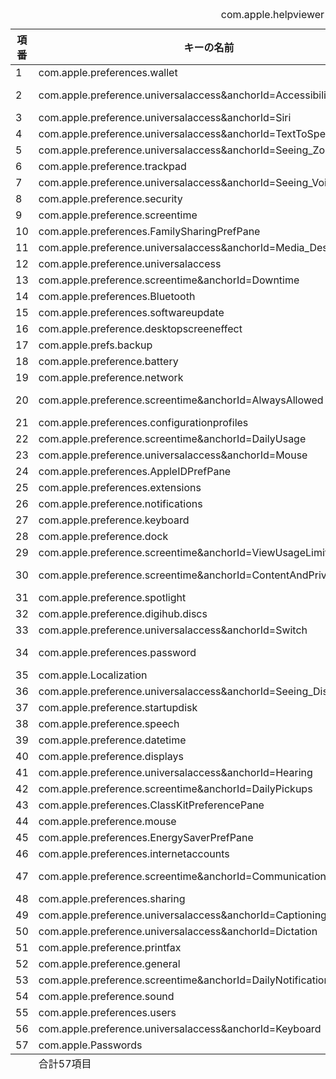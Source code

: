 <div id="bordertable">

<table><caption>com.apple.helpviewer Plist情報：prefsmapping.plist.html</caption>

<thead title="表の項目について">

<tr>

<th title="項目の番号が最初" style="width: 36px;">項番</th>

<th title="キーの名前が２番目">キーの名前</th>

<th title="キーの値は３番目になっています">キーの値</th>

</tr>

</thead>

<tbody title="表の始まりです">

<tr>

<td title="項番：1">1</td>

<td title="キー：com.apple.preferences.walletについて">com.apple.preferences.wallet</td>

<td title="キー：com.apple.preferences.walletの値">com.apple.WalletSettingsExtension</td>

</tr>

<tr>

<td title="項番：2">2</td>

<td title="キー：com.apple.preference.universalaccess&amp;anchorId=Accessibility_Shortcutについて">com.apple.preference.universalaccess&anchorId=Accessibility_Shortcut</td>

<td title="キー：com.apple.preference.universalaccess&amp;anchorId=Accessibility_Shortcutの値">com.apple.Accessibility-Settings.extension?Accessibility_Shortcut</td>

</tr>

<tr>

<td title="項番：3">3</td>

<td title="キー：com.apple.preference.universalaccess&amp;anchorId=Siriについて">com.apple.preference.universalaccess&anchorId=Siri</td>

<td title="キー：com.apple.preference.universalaccess&amp;anchorId=Siriの値">com.apple.Accessibility-Settings.extension?Siri</td>

</tr>

<tr>

<td title="項番：4">4</td>

<td title="キー：com.apple.preference.universalaccess&amp;anchorId=TextToSpeechについて">com.apple.preference.universalaccess&anchorId=TextToSpeech</td>

<td title="キー：com.apple.preference.universalaccess&amp;anchorId=TextToSpeechの値">com.apple.Accessibility-Settings.extension?TextToSpeech</td>

</tr>

<tr>

<td title="項番：5">5</td>

<td title="キー：com.apple.preference.universalaccess&amp;anchorId=Seeing_Zoomについて">com.apple.preference.universalaccess&anchorId=Seeing_Zoom</td>

<td title="キー：com.apple.preference.universalaccess&amp;anchorId=Seeing_Zoomの値">com.apple.Accessibility-Settings.extension?Seeing_Zoom</td>

</tr>

<tr>

<td title="項番：6">6</td>

<td title="キー：com.apple.preference.trackpadについて">com.apple.preference.trackpad</td>

<td title="キー：com.apple.preference.trackpadの値">com.apple.Trackpad-Settings.extension</td>

</tr>

<tr>

<td title="項番：7">7</td>

<td title="キー：com.apple.preference.universalaccess&amp;anchorId=Seeing_VoiceOverについて">com.apple.preference.universalaccess&anchorId=Seeing_VoiceOver</td>

<td title="キー：com.apple.preference.universalaccess&amp;anchorId=Seeing_VoiceOverの値">com.apple.Accessibility-Settings.extension?Seeing_VoiceOver</td>

</tr>

<tr>

<td title="項番：8">8</td>

<td title="キー：com.apple.preference.securityについて">com.apple.preference.security</td>

<td title="キー：com.apple.preference.securityの値">com.apple.settings.PrivacySecurity.extension</td>

</tr>

<tr>

<td title="項番：9">9</td>

<td title="キー：com.apple.preference.screentimeについて">com.apple.preference.screentime</td>

<td title="キー：com.apple.preference.screentimeの値">com.apple.Screen-Time-Settings.extension</td>

</tr>

<tr>

<td title="項番：10">10</td>

<td title="キー：com.apple.preferences.FamilySharingPrefPaneについて">com.apple.preferences.FamilySharingPrefPane</td>

<td title="キー：com.apple.preferences.FamilySharingPrefPaneの値">com.apple.Family-Settings.extension*Family</td>

</tr>

<tr>

<td title="項番：11">11</td>

<td title="キー：com.apple.preference.universalaccess&amp;anchorId=Media_Descriptionsについて">com.apple.preference.universalaccess&anchorId=Media_Descriptions</td>

<td title="キー：com.apple.preference.universalaccess&amp;anchorId=Media_Descriptionsの値">com.apple.Accessibility-Settings.extension?Media_Descriptions</td>

</tr>

<tr>

<td title="項番：12">12</td>

<td title="キー：com.apple.preference.universalaccessについて">com.apple.preference.universalaccess</td>

<td title="キー：com.apple.preference.universalaccessの値">com.apple.Accessibility-Settings.extension</td>

</tr>

<tr>

<td title="項番：13">13</td>

<td title="キー：com.apple.preference.screentime&amp;anchorId=Downtimeについて">com.apple.preference.screentime&anchorId=Downtime</td>

<td title="キー：com.apple.preference.screentime&amp;anchorId=Downtimeの値">com.apple.Screen-Time-Settings.extension?path=downtime</td>

</tr>

<tr>

<td title="項番：14">14</td>

<td title="キー：com.apple.preferences.Bluetoothについて">com.apple.preferences.Bluetooth</td>

<td title="キー：com.apple.preferences.Bluetoothの値">com.apple.BluetoothSettings</td>

</tr>

<tr>

<td title="項番：15">15</td>

<td title="キー：com.apple.preferences.softwareupdateについて">com.apple.preferences.softwareupdate</td>

<td title="キー：com.apple.preferences.softwareupdateの値">com.apple.Software-Update-Settings.extension</td>

</tr>

<tr>

<td title="項番：16">16</td>

<td title="キー：com.apple.preference.desktopscreeneffectについて">com.apple.preference.desktopscreeneffect</td>

<td title="キー：com.apple.preference.desktopscreeneffectの値">com.apple.Wallpaper-Settings.extension</td>

</tr>

<tr>

<td title="項番：17">17</td>

<td title="キー：com.apple.prefs.backupについて">com.apple.prefs.backup</td>

<td title="キー：com.apple.prefs.backupの値">com.apple.Time-Machine-Settings.extension</td>

</tr>

<tr>

<td title="項番：18">18</td>

<td title="キー：com.apple.preference.batteryについて">com.apple.preference.battery</td>

<td title="キー：com.apple.preference.batteryの値">com.apple.Battery-Settings.extension*BatteryPreferences</td>

</tr>

<tr>

<td title="項番：19">19</td>

<td title="キー：com.apple.preference.networkについて">com.apple.preference.network</td>

<td title="キー：com.apple.preference.networkの値">com.apple.Network-Settings.extension</td>

</tr>

<tr>

<td title="項番：20">20</td>

<td title="キー：com.apple.preference.screentime&amp;anchorId=AlwaysAllowedについて">com.apple.preference.screentime&anchorId=AlwaysAllowed</td>

<td title="キー：com.apple.preference.screentime&amp;anchorId=AlwaysAllowedの値">com.apple.Screen-Time-Settings.extension?path=always-allowed</td>

</tr>

<tr>

<td title="項番：21">21</td>

<td title="キー：com.apple.preferences.configurationprofilesについて">com.apple.preferences.configurationprofiles</td>

<td title="キー：com.apple.preferences.configurationprofilesの値">com.apple.Profiles-Settings.extension</td>

</tr>

<tr>

<td title="項番：22">22</td>

<td title="キー：com.apple.preference.screentime&amp;anchorId=DailyUsageについて">com.apple.preference.screentime&anchorId=DailyUsage</td>

<td title="キー：com.apple.preference.screentime&amp;anchorId=DailyUsageの値">com.apple.Screen-Time-Settings.extension?path=app-usage</td>

</tr>

<tr>

<td title="項番：23">23</td>

<td title="キー：com.apple.preference.universalaccess&amp;anchorId=Mouseについて">com.apple.preference.universalaccess&anchorId=Mouse</td>

<td title="キー：com.apple.preference.universalaccess&amp;anchorId=Mouseの値">com.apple.Accessibility-Settings.extension?Mouse</td>

</tr>

<tr>

<td title="項番：24">24</td>

<td title="キー：com.apple.preferences.AppleIDPrefPaneについて">com.apple.preferences.AppleIDPrefPane</td>

<td title="キー：com.apple.preferences.AppleIDPrefPaneの値">com.apple.systempreferences.AppleIDSettings*AppleIDSettings</td>

</tr>

<tr>

<td title="項番：25">25</td>

<td title="キー：com.apple.preferences.extensionsについて">com.apple.preferences.extensions</td>

<td title="キー：com.apple.preferences.extensionsの値">com.apple.ExtensionsPreferences</td>

</tr>

<tr>

<td title="項番：26">26</td>

<td title="キー：com.apple.preference.notificationsについて">com.apple.preference.notifications</td>

<td title="キー：com.apple.preference.notificationsの値">com.apple.Notifications-Settings.extension</td>

</tr>

<tr>

<td title="項番：27">27</td>

<td title="キー：com.apple.preference.keyboardについて">com.apple.preference.keyboard</td>

<td title="キー：com.apple.preference.keyboardの値">com.apple.Keyboard-Settings.extension</td>

</tr>

<tr>

<td title="項番：28">28</td>

<td title="キー：com.apple.preference.dockについて">com.apple.preference.dock</td>

<td title="キー：com.apple.preference.dockの値">com.apple.Desktop-Settings.extension</td>

</tr>

<tr>

<td title="項番：29">29</td>

<td title="キー：com.apple.preference.screentime&amp;anchorId=ViewUsageLimitについて">com.apple.preference.screentime&anchorId=ViewUsageLimit</td>

<td title="キー：com.apple.preference.screentime&amp;anchorId=ViewUsageLimitの値">com.apple.Screen-Time-Settings.extension?path=app-limits</td>

</tr>

<tr>

<td title="項番：30">30</td>

<td title="キー：com.apple.preference.screentime&amp;anchorId=ContentAndPrivacyについて">com.apple.preference.screentime&anchorId=ContentAndPrivacy</td>

<td title="キー：com.apple.preference.screentime&amp;anchorId=ContentAndPrivacyの値">com.apple.Screen-Time-Settings.extension?path=content-and-privacy</td>

</tr>

<tr>

<td title="項番：31">31</td>

<td title="キー：com.apple.preference.spotlightについて">com.apple.preference.spotlight</td>

<td title="キー：com.apple.preference.spotlightの値">com.apple.Siri-Settings.extension</td>

</tr>

<tr>

<td title="項番：32">32</td>

<td title="キー：com.apple.preference.digihub.discsについて">com.apple.preference.digihub.discs</td>

<td title="キー：com.apple.preference.digihub.discsの値">com.apple.CD-DVD-Settings.extension</td>

</tr>

<tr>

<td title="項番：33">33</td>

<td title="キー：com.apple.preference.universalaccess&amp;anchorId=Switchについて">com.apple.preference.universalaccess&anchorId=Switch</td>

<td title="キー：com.apple.preference.universalaccess&amp;anchorId=Switchの値">com.apple.Accessibility-Settings.extension?Switch</td>

</tr>

<tr>

<td title="項番：34">34</td>

<td title="キー：com.apple.preferences.passwordについて">com.apple.preferences.password</td>

<td title="キー：com.apple.preferences.passwordの値">com.apple.Touch-ID-Settings.extension*TouchIDPasswordPrefs</td>

</tr>

<tr>

<td title="項番：35">35</td>

<td title="キー：com.apple.Localizationについて">com.apple.Localization</td>

<td title="キー：com.apple.Localizationの値">com.apple.Localization-Settings.extension</td>

</tr>

<tr>

<td title="項番：36">36</td>

<td title="キー：com.apple.preference.universalaccess&amp;anchorId=Seeing_Displayについて">com.apple.preference.universalaccess&anchorId=Seeing_Display</td>

<td title="キー：com.apple.preference.universalaccess&amp;anchorId=Seeing_Displayの値">com.apple.Accessibility-Settings.extension?Seeing_Display</td>

</tr>

<tr>

<td title="項番：37">37</td>

<td title="キー：com.apple.preference.startupdiskについて">com.apple.preference.startupdisk</td>

<td title="キー：com.apple.preference.startupdiskの値">com.apple.Startup-Disk-Settings.extension</td>

</tr>

<tr>

<td title="項番：38">38</td>

<td title="キー：com.apple.preference.speechについて">com.apple.preference.speech</td>

<td title="キー：com.apple.preference.speechの値">com.apple.Siri-Settings.extension</td>

</tr>

<tr>

<td title="項番：39">39</td>

<td title="キー：com.apple.preference.datetimeについて">com.apple.preference.datetime</td>

<td title="キー：com.apple.preference.datetimeの値">com.apple.Date-Time-Settings.extension</td>

</tr>

<tr>

<td title="項番：40">40</td>

<td title="キー：com.apple.preference.displaysについて">com.apple.preference.displays</td>

<td title="キー：com.apple.preference.displaysの値">com.apple.Displays-Settings.extension</td>

</tr>

<tr>

<td title="項番：41">41</td>

<td title="キー：com.apple.preference.universalaccess&amp;anchorId=Hearingについて">com.apple.preference.universalaccess&anchorId=Hearing</td>

<td title="キー：com.apple.preference.universalaccess&amp;anchorId=Hearingの値">com.apple.Accessibility-Settings.extension?Hearing</td>

</tr>

<tr>

<td title="項番：42">42</td>

<td title="キー：com.apple.preference.screentime&amp;anchorId=DailyPickupsについて">com.apple.preference.screentime&anchorId=DailyPickups</td>

<td title="キー：com.apple.preference.screentime&amp;anchorId=DailyPickupsの値">com.apple.Screen-Time-Settings.extension?path=pickups</td>

</tr>

<tr>

<td title="項番：43">43</td>

<td title="キー：com.apple.preferences.ClassKitPreferencePaneについて">com.apple.preferences.ClassKitPreferencePane</td>

<td title="キー：com.apple.preferences.ClassKitPreferencePaneの値">com.apple.ClassKit-Settings.extension</td>

</tr>

<tr>

<td title="項番：44">44</td>

<td title="キー：com.apple.preference.mouseについて">com.apple.preference.mouse</td>

<td title="キー：com.apple.preference.mouseの値">com.apple.Mouse-Settings.extension</td>

</tr>

<tr>

<td title="項番：45">45</td>

<td title="キー：com.apple.preferences.EnergySaverPrefPaneについて">com.apple.preferences.EnergySaverPrefPane</td>

<td title="キー：com.apple.preferences.EnergySaverPrefPaneの値">com.apple.Battery-Settings.extension</td>

</tr>

<tr>

<td title="項番：46">46</td>

<td title="キー：com.apple.preferences.internetaccountsについて">com.apple.preferences.internetaccounts</td>

<td title="キー：com.apple.preferences.internetaccountsの値">com.apple.Internet-Accounts-Settings.extension</td>

</tr>

<tr>

<td title="項番：47">47</td>

<td title="キー：com.apple.preference.screentime&amp;anchorId=CommunicationLimitについて">com.apple.preference.screentime&anchorId=CommunicationLimit</td>

<td title="キー：com.apple.preference.screentime&amp;anchorId=CommunicationLimitの値">com.apple.Screen-Time-Settings.extension?path=communication-limits</td>

</tr>

<tr>

<td title="項番：48">48</td>

<td title="キー：com.apple.preferences.sharingについて">com.apple.preferences.sharing</td>

<td title="キー：com.apple.preferences.sharingの値">com.apple.Sharing-Settings.extension</td>

</tr>

<tr>

<td title="項番：49">49</td>

<td title="キー：com.apple.preference.universalaccess&amp;anchorId=Captioningについて">com.apple.preference.universalaccess&anchorId=Captioning</td>

<td title="キー：com.apple.preference.universalaccess&amp;anchorId=Captioningの値">com.apple.Accessibility-Settings.extension?Captioning</td>

</tr>

<tr>

<td title="項番：50">50</td>

<td title="キー：com.apple.preference.universalaccess&amp;anchorId=Dictationについて">com.apple.preference.universalaccess&anchorId=Dictation</td>

<td title="キー：com.apple.preference.universalaccess&amp;anchorId=Dictationの値">com.apple.Accessibility-Settings.extension?Dictation</td>

</tr>

<tr>

<td title="項番：51">51</td>

<td title="キー：com.apple.preference.printfaxについて">com.apple.preference.printfax</td>

<td title="キー：com.apple.preference.printfaxの値">com.apple.Print-Scan-Settings.extension</td>

</tr>

<tr>

<td title="項番：52">52</td>

<td title="キー：com.apple.preference.generalについて">com.apple.preference.general</td>

<td title="キー：com.apple.preference.generalの値">com.apple.Appearance-Settings.extension</td>

</tr>

<tr>

<td title="項番：53">53</td>

<td title="キー：com.apple.preference.screentime&amp;anchorId=DailyNotificationsについて">com.apple.preference.screentime&anchorId=DailyNotifications</td>

<td title="キー：com.apple.preference.screentime&amp;anchorId=DailyNotificationsの値">com.apple.Screen-Time-Settings.extension?path=notifications</td>

</tr>

<tr>

<td title="項番：54">54</td>

<td title="キー：com.apple.preference.soundについて">com.apple.preference.sound</td>

<td title="キー：com.apple.preference.soundの値">com.apple.Sound-Settings.extension</td>

</tr>

<tr>

<td title="項番：55">55</td>

<td title="キー：com.apple.preferences.usersについて">com.apple.preferences.users</td>

<td title="キー：com.apple.preferences.usersの値">com.apple.Users-Groups-Settings.extension</td>

</tr>

<tr>

<td title="項番：56">56</td>

<td title="キー：com.apple.preference.universalaccess&amp;anchorId=Keyboardについて">com.apple.preference.universalaccess&anchorId=Keyboard</td>

<td title="キー：com.apple.preference.universalaccess&amp;anchorId=Keyboardの値">com.apple.Accessibility-Settings.extension?Keyboard</td>

</tr>

<tr>

<td title="項番：57">57</td>

<td title="キー：com.apple.Passwordsについて">com.apple.Passwords</td>

<td title="キー：com.apple.Passwordsの値">com.apple.Passwords-Settings.extension</td>

</tr>

</tbody>

<tfoot title="フッター">

<tr>

<td title="表の終わりです"></td>

<td title="フッター">合計57項目</td>

<td title="表の終わりです "></td>

</tr>

</tfoot>

</table>

</div>
